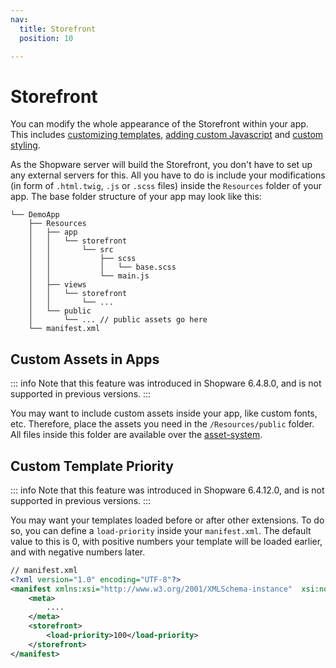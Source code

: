 ```yaml
---
nav:
  title: Storefront
  position: 10

---
```


# Storefront

You can modify the whole appearance of the Storefront within your app. This includes [customizing templates](../../plugins/storefront/customize-templates), [adding custom Javascript](../../plugins/storefront/add-custom-javascript) and [custom styling](../../plugins/storefront/add-custom-styling).

As the Shopware server will build the Storefront, you don't have to set up any external servers for this. All you have to do is include your modifications \(in form of `.html.twig`, `.js` or `.scss` files\) inside the `Resources` folder of your app. The base folder structure of your app may look like this:

```text
└── DemoApp
    ├── Resources
    │   ├── app
    │   │   └── storefront
    │   │       └── src
    │   │           ├── scss
    │   │           │   └── base.scss
    │   │           └── main.js
    │   ├── views
    │   │   └── storefront
    │   │       └── ...
    │   └── public
    │       └── ... // public assets go here
    └── manifest.xml
```

## Custom Assets in Apps

::: info
Note that this feature was introduced in Shopware 6.4.8.0, and is not supported in previous versions.
:::

You may want to include custom assets inside your app, like custom fonts, etc.
Therefore, place the assets you need in the `/Resources/public` folder. All files inside this folder are available over the [asset-system](../../plugins/storefront/add-custom-assets#adding-custom-assets-to-your-plugin).

## Custom Template Priority

::: info
Note that this feature was introduced in Shopware 6.4.12.0, and is not supported in previous versions.
:::

You may want your templates loaded before or after other extensions. To do so, you can define a `load-priority` inside your `manifest.xml`. The default value to this is 0, with positive numbers your template will be loaded earlier, and with negative numbers later.

```xml
// manifest.xml
<?xml version="1.0" encoding="UTF-8"?>
<manifest xmlns:xsi="http://www.w3.org/2001/XMLSchema-instance"  xsi:noNamespaceSchemaLocation="https://raw.githubusercontent.com/shopware/platform/trunk/src/Core/Framework/App/Manifest/Schema/manifest-2.0.xsd">
    <meta>
        ....
    </meta>
    <storefront>
        <load-priority>100</load-priority>
    </storefront>    
</manifest>
```
